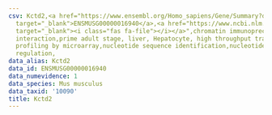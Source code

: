```yaml
---
csv: Kctd2,<a href="https://www.ensembl.org/Homo_sapiens/Gene/Summary?db=core;g=ENSMUSG00000016940"
  target="_blank">ENSMUSG00000016940</a>,<a href="https://www.ncbi.nlm.nih.gov/pubmed/23834426"
  target="_blank"><i class="fas fa-file"></i></a>",chromatin immunoprecipitation assay,direct
  interaction,prime adult stage, liver, Hepatocyte, high throughput transcription
  profiling by microarray,nucleotide sequence identification,nucleotide sequence identification,transcriptional
  regulation,
data_alias: Kctd2
data_id: ENSMUSG00000016940
data_numevidence: 1
data_species: Mus musculus
data_taxid: '10090'
title: Kctd2
---
```

